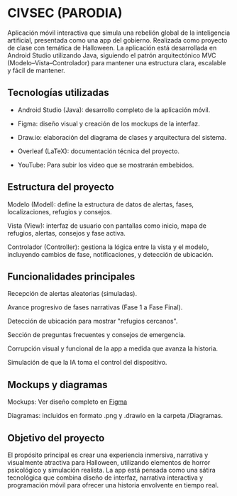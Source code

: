 # CIVSEC (PARODIA)
Aplicación móvil interactiva que simula una rebelión global de la inteligencia artificial, presentada como una app del gobierno. Realizada como proyecto de clase con temática de Halloween. La aplicación está desarrollada en Android Studio utilizando Java, siguiendo el patrón arquitectónico MVC (Modelo–Vista–Controlador) para mantener una estructura clara, escalable y fácil de mantener.

## Tecnologías utilizadas

- Android Studio (Java): desarrollo completo de la aplicación móvil.

- Figma: diseño visual y creación de los mockups de la interfaz.

- Draw.io: elaboración del diagrama de clases y arquitectura del sistema.

- Overleaf (LaTeX): documentación técnica del proyecto.

- YouTube: Para subir los video que se mostrarán embebidos.

## Estructura del proyecto

Modelo (Model): define la estructura de datos de alertas, fases, localizaciones, refugios y consejos.

Vista (View): interfaz de usuario con pantallas como inicio, mapa de refugios, alertas, consejos y fase activa.

Controlador (Controller): gestiona la lógica entre la vista y el modelo, incluyendo cambios de fase, notificaciones, y detección de ubicación.

## Funcionalidades principales

Recepción de alertas aleatorias (simuladas).

Avance progresivo de fases narrativas (Fase 1 a Fase Final).

Detección de ubicación para mostrar "refugios cercanos".

Sección de preguntas frecuentes y consejos de emergencia.

Corrupción visual y funcional de la app a medida que avanza la historia.

Simulación de que la IA toma el control del dispositivo.

## Mockups y diagramas

Mockups: Ver diseño completo en [Figma](https://www.figma.com/design/gc1FMTqOT7ZpMJXCRrs4zs/CIVSEC?node-id=0-1&p=f&t=4rstzXFrBYaPUnHN-0)

Diagramas: incluidos en formato .png y .drawio en la carpeta /Diagramas.

## Objetivo del proyecto

El propósito principal es crear una experiencia inmersiva, narrativa y visualmente atractiva para Halloween, utilizando elementos de horror psicológico y simulación realista. La app está pensada como una sátira tecnológica que combina diseño de interfaz, narrativa interactiva y programación móvil para ofrecer una historia envolvente en tiempo real.
